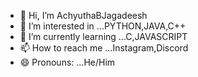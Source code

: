 - 👋 Hi, I’m AchyuthaBJagadeesh
- 👀 I’m interested in ...PYTHON,JAVA,C++
- 🌱 I’m currently learning ...C,JAVASCRIPT
- 📫 How to reach me ...Instagram,Discord
- 😄 Pronouns: ...He/Him

<!---
AchyuthaBJagadeesh/AchyuthaBJagadeesh is a ✨ special ✨ repository because its `README.md` (this file) appears on your GitHub profile.
You can click the Preview link to take a look at your changes.
--->
